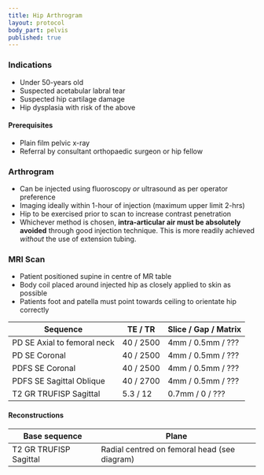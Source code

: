 ```yaml
---
title: Hip Arthrogram
layout: protocol
body_part: pelvis
published: true
---
```


### Indications
- Under 50-years old
- Suspected acetabular labral tear
- Suspected hip cartilage damage
- Hip dysplasia with risk of the above

#### Prerequisites
- Plain film pelvic x-ray
- Referral by consultant orthopaedic surgeon or hip fellow

### Arthrogram
- Can be injected using fluoroscopy _or_ ultrasound as per operator preference
- Imaging ideally within 1-hour of injection (maximum upper limit 2-hrs)
- Hip to be exercised prior to scan to increase contrast penetration
- Whichever method is chosen, **intra-articular air must be absolutely avoided** through good injection technique. This is more readily achieved _without_ the use of extension tubing.

### MRI Scan
- Patient positioned supine in centre of MR table
- Body coil placed around injected hip as closely applied to skin as possible
- Patients foot and patella must point towards ceiling to orientate hip correctly

| Sequence						|	TE / TR			|	Slice / Gap / Matrix		|
|---							|---				|---							|
| PD SE Axial to femoral neck	| 40 / 2500			| 4mm / 0.5mm / ???				|
| PD SE Coronal 				| 40 / 2500			| 4mm / 0.5mm / ???				|
| PDFS SE Coronal				| 40 / 2500			| 4mm / 0.5mm / ???				|
| PDFS SE Sagittal Oblique		| 40 / 2700			| 4mm / 0.5mm / ???				|
| T2 GR TRUFISP Sagittal		| 5.3 / 12			| 0.7mm / 0 / ???				|

#### Reconstructions

| Base sequence					| Plane										|
|---							|---										|
| T2 GR TRUFISP Sagittal		| Radial centred on femoral head (see diagram) |
